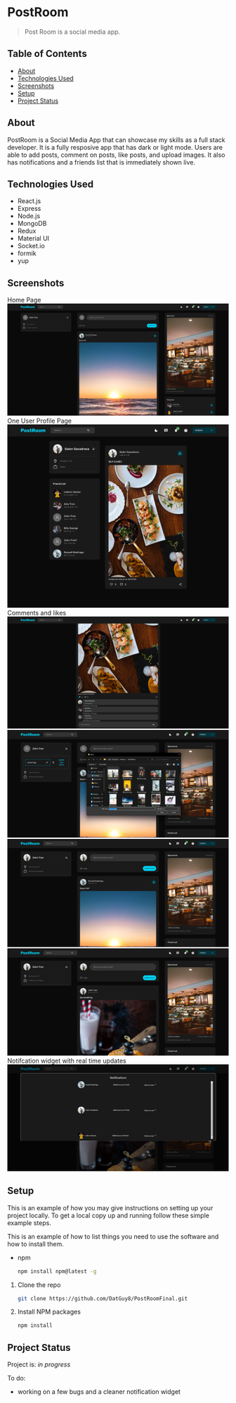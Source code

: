
# PostRoom
> Post Room is a social media app.


## Table of Contents
* [About](#about)
* [Technologies Used](#technologies-used)
* [Screenshots](#screenshots)
* [Setup](#setup)
* [Project Status](#project-status)

<!-- * [License](#license) -->


## About
PostRoom is a Social Media App that can showcase my skills as a full stack developer. It is a fully resposive app that has dark or light mode. Users are able to add posts, comment on posts, like posts, and upload images. It also has notifications and a friends list that is immediately shown live.



## Technologies Used
- React.js
- Express
- Node.js
- MongoDB
- Redux
- Material UI
- Socket.io
- formik
- yup



## Screenshots
Home Page
![Example screenshot](./readMeImages/Screenshot%202023-06-14%20101400.png)
One User Profile Page
![!](https://github.com/DatGuy8/PostRoomFinal/blob/master/readMeImages/Screenshot%202023-06-14%20101722.png)
Comments and likes
![!](https://github.com/DatGuy8/PostRoomFinal/blob/master/readMeImages/Screenshot%202023-06-14%20101830.png)
![!](https://github.com/DatGuy8/PostRoomFinal/blob/master/readMeImages/Screenshot%202023-06-14%20103710.png)
![!](https://github.com/DatGuy8/PostRoomFinal/blob/master/readMeImages/Screenshot%202023-06-14%20103723.png)
![!](https://github.com/DatGuy8/PostRoomFinal/blob/master/readMeImages/Screenshot%202023-06-14%20103940.png)
Notifcation widget with real time updates
![!](https://github.com/DatGuy8/PostRoomFinal/blob/master/readMeImages/Screenshot%202023-06-14%20104536.png)
<!-- If you have screenshots you'd like to share, include them here. -->


## Setup


This is an example of how you may give instructions on setting up your project locally.
To get a local copy up and running follow these simple example steps.



This is an example of how to list things you need to use the software and how to install them.
* npm
  ```sh
  npm install npm@latest -g
  ```



1. Clone the repo
   ```sh
   git clone https://github.com/DatGuy8/PostRoomFinal.git
   ```
2. Install NPM packages
   ```sh
   npm install
   ```




## Project Status
Project is: _in progress_ 

To do:
- working on a few bugs and a cleaner notification widget





<!-- Optional -->
<!-- ## License -->
<!-- This project is open source and available under the [... License](). -->

<!-- You don't have to include all sections - just the one's relevant to your project -->
